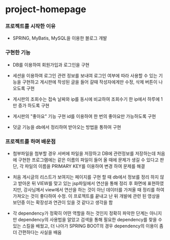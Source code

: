 # project-homepage

### 프로젝트를 시작한 이유

- SPRING, MyBatis, MySQL을 이용한 블로그 개발

### 구현한 기능

- DB를 이용하여 회원가입과 로그인을 구현

- 세션을 이용하여 로그인 관련 정보를 보내여 로그인 여부에 따라 사용할 수 있는 기능을 구현하고 게시판에 작성된 글을 들어 갈때 작성자에게만 수정, 삭제 버튼이 나오도록 구현

- 게시판의 조회수는 접속 날짜와 ip를 동시에 비교하여 조회수기 한 ip에서 하루에 1만 증가 하도록 구현

- 게시판의 "좋아요" 기능 구현 id를 이용하여 한 번의 좋아요만 가능하도록 구현

- 덧글 기능을 db에서 정리하여 받아오는 방법을 통하여 구현

### 프로젝트를 하며 배운점

- 첨부파일을 첨부할 경우 서버에 파일을 저장하고 DB에 관련정보를 저장하는데 처음에 구현한 프로그램에는 같은 이름의 파일이 들어 올 때에 문제가 생길 수 있다고 판단, 각 파일의 이름을 PRIMARY KEY를 이용하여 변경 하여 문제를 해결

- 처음 게시글의 리스트가 보여지는 페이지를 구현 할 때 db에서 정보를 정리 하지 않고 받아온 뒤 VIEW를 맞고 있는 jsp파일에서 연산을 통해 정리 후 화면에 표현하였지만, 강사님께서 view에서 연산을 하는 것이 아닌 데이터를 가져올 때 정리를 하여 가져오는 것이 좋다하여 수정.
이 프로젝트를 끝내고 난 뒤 개발에 관련 된 영상을 보던중 이는 확장성과 연관이 있을 것 같다고 생각을 함

- 각 dependency가 정확히 어떤 역할을 하는 것인지 정확히 파악한 단계는 아니지만 dependency의 사용법을 알았고 검색을 통해 필요한 dependency를 찾을 수 있는 스킬을 배웠고, 더 나아가 SPRING BOOT의 경우 dependency의 이용이 좀 더 간편하다는 사실을 배움

